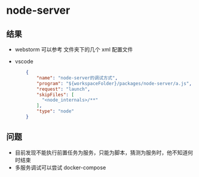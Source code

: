 # node-server

## 结果

- webstorm 可以参考 文件夹下的几个 xml 配置文件

- vscode
  ```json
      {
          "name": "node-server的调试方式",
          "program": "${workspaceFolder}/packages/node-server/a.js",
          "request": "launch",
          "skipFiles": [
            "<node_internals>/**"
          ],
          "type": "node"
      }
  ```

## 问题

- 目前发现不能执行前置任务为服务，只能为脚本，猜测为服务时，他不知道何时结束
- 多服务调试可以尝试 docker-compose

